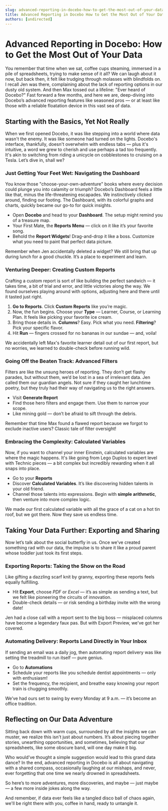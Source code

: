 ```yaml
---
slug: advanced-reporting-in-docebo-how-to-get-the-most-out-of-your-data
title: Advanced Reporting in Docebo How to Get the Most Out of Your Data
authors: [undirected]
---
```



# Advanced Reporting in Docebo: How to Get the Most Out of Your Data

You remember that time when we sat, coffee cups steaming, immersed in a pile of spreadsheets, trying to make sense of it all? We can laugh about it now, but back then, it felt like trudging through molasses with blindfolds on. I recall Jen was there, complaining about the lack of reporting options in our dusty old system. And then Max tossed out a lifeline: "Ever heard of Docebo?" Fast forward a few months, and here we are, deep-diving into Docebo’s advanced reporting features like seasoned pros — or at least like those with a reliable floatation device in this vast sea of data. 

## Starting with the Basics, Yet Not Really

When we first opened Docebo, it was like stepping into a world where data wasn't the enemy. It was like someone had turned on the lights. Docebo's interface, thankfully, doesn't overwhelm with endless tabs — plus it's intuitive, a word we grew to cherish and use perhaps a tad too frequently. It's akin to switching from riding a unicycle on cobblestones to cruising on a Tesla. Let’s dive in, shall we?

### Just Getting Your Feet Wet: Navigating the Dashboard

You know those "choose-your-own-adventure" books where every decision could plunge you into calamity or triumph? Docebo’s Dashboard feels a little like that, minus the life-threatening escapades. We instinctively clicked around, finding our footing. The Dashboard, with its colorful graphs and charts, quickly became our go-to for quick insights.

- Open **Docebo** and head to your **Dashboard**. The setup might remind you of a treasure map.
- Your First Mate, the **Reports Menu** — click on it like it’s your favorite song.
- Behold the **Report Widgets**! Drag-and-drop it like a boss. Customize what you need to paint that perfect data picture.
  
Remember when Jen accidentally deleted a widget? We still bring that up during lunch for a good chuckle. It’s a place to experiment and learn.

### Venturing Deeper: Creating Custom Reports

Crafting a custom report is sort of like building the perfect sandwich — it takes time, a bit of trial and error, and little victories along the way. We found ourselves playing around with options, adjusting here and there until it tasted just right.

1. **Go to Reports**. Click **Custom Reports** like you’re magic.
2. Now, the fun begins. Choose your **Type** — Learner, Course, or Learning Plan. It feels like picking your favorite ice cream.
3. Bring those details in. **Columns**? Easy. Pick what you need. **Filtering**? Pick your specific flavor.
4. Hit **Run** — fingers crossed for no bananas in our sundae — and, voila!

We accidentally left Max's favorite learner detail out of our first report, but no worries, we learned to double-check before running wild.

### Going Off the Beaten Track: Advanced Filters

Filters are like the unsung heroes of reporting. They don’t get flashy parades, but without them, we’d be lost in a sea of irrelevant data. Jen called them our guardian angels. Not sure if they caught her lunchtime poetry, but they truly had their way of navigating us to the right answers.

- Visit **Generate Report**
- Find those hero filters and engage them. Use them to narrow your scope.
- Like mining gold — don’t be afraid to sift through the debris.

Remember that time Max found a flawed report because we forgot to exclude inactive users? Classic tale of filter oversight!

### Embracing the Complexity: Calculated Variables

Now, if you want to channel your inner Einstein, calculated variables are where the magic happens. It's like going from Lego Duplos to expert level with Technic pieces — a bit complex but incredibly rewarding when it all snaps into place.

- Go to your **Reports**
- Discover **Calculated Variables**. It’s like discovering hidden talents in your old friend.
- Channel those talents into expressions. Begin with **simple arithmetic**, then venture into more complex logic.

We made our first calculated variable with all the grace of a cat on a hot tin roof, but we got there. Now they save us endless time.

## Taking Your Data Further: Exporting and Sharing

Now let’s talk about the social butterfly in us. Once we’ve created something rad with our data, the impulse is to share it like a proud parent whose toddler just took its first steps.

### Exporting Reports: Taking the Show on the Road

Like gifting a dazzling scarf knit by granny, exporting these reports feels equally fulfilling.

- Hit **Export**, choose *PDF* or *Excel* — it’s as simple as sending a text, but we felt like pioneering the circuits of innovation.
- Double-check details — or risk sending a birthday invite with the wrong date!

Jen had a close call with a report sent to the big boss — misplaced columns have become a legendary faux pas. But with Export Preview, we've got her covered.

### Automating Delivery: Reports Land Directly in Your Inbox

If sending an email was a daily jog, then automating report delivery was like setting the treadmill to run itself — pure genius.

- Go to **Automations**
- Schedule your reports like you schedule dentist appointments — only with enthusiasm!
- Set the frequency, the recipient, and breathe easy knowing your report train is chugging smoothly.

We’ve had ours set to swing by every Monday at 9 a.m. — it’s become an office tradition.

## Reflecting on Our Data Adventure

Sitting back down with warm cups, surrounded by all the insights we can muster, we realize this isn't just about numbers. It’s about piecing together stories, unearthing opportunities, and sometimes, believing that our spreadsheets, like some obscure band, will one day make it big.

Who would've thought a simple suggestion would lead to this grand data dance? In the end, advanced reporting in Docebo is all about navigating with a shared compass, occasionally laughing at our mishaps, and never, ever forgetting that one time we nearly drowned in spreadsheets.

So here’s to more adventures, more discoveries, and maybe — just maybe — a few more inside jokes along the way.

And remember, if data ever feels like a tangled disco ball of chaos again, we'll be right there with you, coffee in hand, ready to untangle it.